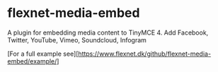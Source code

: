 # flexnet-media-embed
A plugin for embedding media content to TinyMCE 4. Add Facebook, Twitter, YouTube, Vimeo, Soundcloud, Infogram

[For a full example see][https://www.flexnet.dk/github/flexnet-media-embed/example/]
